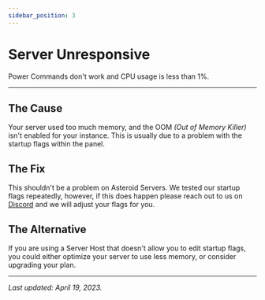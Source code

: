 ```yaml
---
sidebar_position: 3
---
```


# Server Unresponsive
Power Commands don't work and CPU usage is less than 1%.

---

## The Cause
Your server used too much memory, and the OOM *(Out of Memory Killer)* isn't enabled for your instance. This is usually due to a problem with the startup flags within the panel.


## The Fix
This shouldn't be a problem on Asteroid Servers. We tested our startup flags repeatedly, however, if this does happen please reach out to us on [Discord](https://discord.gg/rdDaUW3Wt6) and we will adjust your flags for you. 


## The Alternative
If you are using a Server Host that doesn't allow you to edit startup flags, you could either optimize your server to use less memory, or consider upgrading your plan.

---

*Last updated: April 19, 2023.*